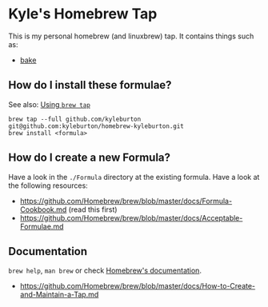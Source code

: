 # Kyle's Homebrew Tap

This is my personal homebrew (and linuxbrew) tap.  It contains things such as:

* [bake](https://github.com/kyleburton/bake)

## How do I install these formulae?

See also: [Using `brew tap`](https://github.com/Homebrew/brew/blob/master/docs/brew-tap.md)


```
brew tap --full github.com/kyleburton git@github.com:kyleburton/homebrew-kyleburton.git
brew install <formula>
```

## How do I create a new Formula?

Have a look in the `./Formula` directory at the existing formula.  Have a look at the following resources:

* https://github.com/Homebrew/brew/blob/master/docs/Formula-Cookbook.md (read this first)
* https://github.com/Homebrew/brew/blob/master/docs/Acceptable-Formulae.md

## Documentation

`brew help`, `man brew` or check [Homebrew's documentation](https://github.com/Homebrew/brew/tree/master/docs#readme).

* https://github.com/Homebrew/brew/blob/master/docs/How-to-Create-and-Maintain-a-Tap.md
